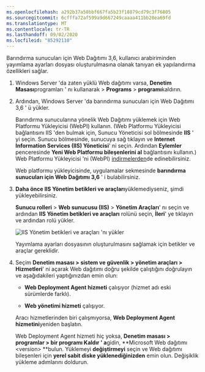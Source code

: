 ```yaml
---
ms.openlocfilehash: a292b37a50bbf667fa5b23f18879cd79c3f76805
ms.sourcegitcommit: 6cfffa72af599a9d667249caaaa411bb28ea69fd
ms.translationtype: MT
ms.contentlocale: tr-TR
ms.lasthandoff: 09/02/2020
ms.locfileid: "85292110"
---
```

Barındırma sunucuları için Web Dağıtımı 3,6, kullanıcı arabiriminden yayımlama ayarları dosyası oluşturulmasına olanak tanıyan ek yapılandırma özellikleri sağlar.

1. Windows Server 'da zaten yüklü Web dağıtımı varsa, **Denetim Masası**programları ' nı kullanarak  >  **Programs**  >  **programı**kaldırın.

2. Ardından, Windows Server 'da barındırma sunucuları için Web Dağıtımı 3,6 ' ü yükler.

    Barındırma sunucularına yönelik Web Dağıtımı yüklemek için Web Platformu Yükleyicisi (WebPI) kullanın. (Web Platformu Yükleyicisi bağlantısını IIS 'den bulmak için, Sunucu Yöneticisi sol bölmesinde **IIS** ' yi seçin. Sunucu bölmesinde, sunucuya sağ tıklayın ve **Internet Information Services (IIS) Yöneticisi**' ni seçin. Ardından **Eylemler** penceresinde **Yeni Web Platformu bileşenlerini al** bağlantısını kullanın.) Web Platformu Yükleyicisi 'ni (WebPI) [indirmelerden](https://www.microsoft.com/web/downloads/platform.aspx)de edinebilirsiniz.

    Web platformu yükleyicisinde, uygulamalar sekmesinde **barındırma sunucuları için Web Dağıtımı 3,6** ' i bulabilirsiniz.

3. **Daha önce IIS Yönetim betikleri ve araçları**yüklemediyseniz, şimdi yükleyebilirsiniz.

    **Sunucu rolleri**  >  **Web sunucusu (IIS)**  >  **Yönetim Araçları**' nı seçin ve ardından **IIS Yönetim betikleri ve araçları** rolünü seçin, **İleri**' ye tıklayın ve ardından rolü yükler.

    ![IIS Yönetim betikleri ve araçları 'nı yükler](../../deployment/media/tutorial-iis-management-scripts-and-tools.png)

    Yayımlama ayarları dosyasının oluşturulmasını sağlamak için betikler ve araçlar gereklidir.

4. Seçim  **Denetim masası > sistem ve güvenlik > yönetim araçları > Hizmetleri**' ni açarak Web dağıtımı doğru şekilde çalıştığını doğrulayın ve aşağıdakileri yaptığınızdan emin olun:

    * **Web Deployment Agent hizmeti** çalışıyor (hizmet adı eski sürümlerde farklı).

    * **Web yönetimi hizmeti** çalışıyor.

    Aracı hizmetlerinden biri çalışmıyorsa, **Web Deployment Agent hizmetini**yeniden başlatın.

    Web Deployment Agent hizmeti hiç yoksa, **Denetim masası > programlar > bir programı Kaldır ' a**gidin, **Microsoft Web dağıtımı \<version> **bulun. Yüklemeyi **değiştirmeyi** seçin ve Web dağıtımı bileşenleri için  **yerel sabit diske yüklenediğinizden** emin olun. Değişiklik yükleme adımlarını doldurun.